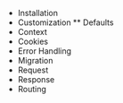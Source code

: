 
* Installation
* Customization
** Defaults
* Context
* Cookies
* Error Handling
* Migration
* Request
* Response
* Routing 

